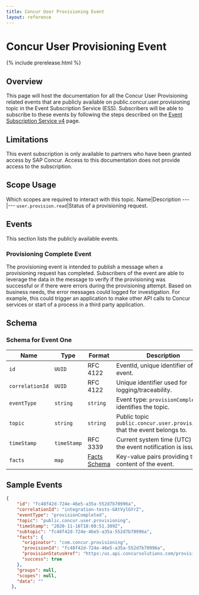 ```yaml
---
title: Concur User Provisioning Event
layout: reference
---
```


# Concur User Provisioning Event

{% include prerelease.html %}

## <a name="overview"></a>Overview

This page will host the documentation for all the Concur User Provisioning related events that are publicly available on public.concur.user.provisioning topic in the Event Subscription Service (ESS). Subscribers will be able to subscribe to these events by following the steps described on the [Event Subscription Service v4](https://developer.concur.com/api-reference/ess/v4.event-subscription.html) page.

## <a name="limitations"></a>Limitations

This event subscription is only available to partners who have been granted access by SAP Concur. Access to this documentation does not provide access to the subscription.

## <a name="scope-usage"></a>Scope Usage

Which scopes are required to interact with this topic.
Name|Description
---|---
`user.provision.read`|Status of a provisioning request.

## <a name="events"></a>Events

This section lists the publicly available events.

### <a name="provisioning-complete"></a>Provisioning Complete Event
The provisioning event is intended to publish a message when a provisioning request has completed. Subscribers of the event are able to leverage the data in the message to verify if the provisioning was successful or if there were errors during the provisioning attempt. Based on business needs, the error messages could logged for investigation. For example, this could trigger an application to make other API calls to Concur services or start of a process in a third party application.

## <a name="schema"></a>Schema

### <a name="schema-event"></a>Schema for Event One

Name|Type|Format|Description
---|---|---|---
`id`|`UUID`|RFC 4122|EventId, unique identifier of this event.
`correlationId`|`UUID`|RFC 4122|Unique identifier used for logging/traceability.
`eventType`|`string`|`string`|Event type: `provisionCompleted` identifies the topic.
`topic`|`string`|`string`|Public topic `public.concur.user.provisioning` that the event belongs to.
`timeStamp`|`timeStamp`|RFC 3339|Current system time (UTC) when the event notification is issued.
`facts`|`map`|[Facts Schema](#schema-facts)|Key-value pairs providing the content of the event.

## <a name="sample-events"></a>Sample Events

```json
{
    "id": "fc48f42d-724e-46e5-a35a-552d7b70996a",
    "correlationId": "integration-tests-GAtVylGYrZ",
    "eventType": "provisionCompleted",
    "topic": "public.concur.user.provisioning",
    "timeStamp": "2020-11-16T18:08:51.309Z",
    "subtopic": "fc48f42d-724e-46e5-a35a-552d7b70996a",
    "facts": {
      "originator": "com.concur.provisioning",
      "provisionId": "fc48f42d-724e-46e5-a35a-552d7b70996a",
      "provisionStatusHref": "https:/us.api.concursolutions.com/provisioning/v4/provisions/fc48f42d-724e-46e5-a35a-552d7b70996a/status",
      "success": true
    },
    "groups": null,
    "scopes": null,
    "data": ""
  },

```
